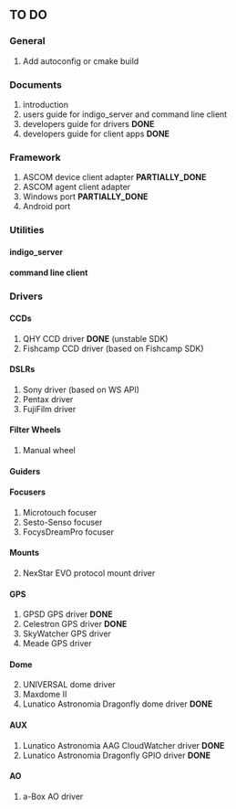 ## TO DO

### General

1. Add autoconfig or cmake build

### Documents

1. introduction
2. users guide for indigo_server and command line client
3. developers guide for drivers __DONE__
4. developers guide for client apps __DONE__

### Framework

1. ASCOM device client adapter __PARTIALLY_DONE__
2. ASCOM agent client adapter
3. Windows port __PARTIALLY_DONE__
4. Android port

### Utilities

#### indigo_server

#### command line client

### Drivers

#### CCDs

1. QHY CCD driver __DONE__ (unstable SDK)
2. Fishcamp CCD driver (based on Fishcamp SDK)

#### DSLRs

1. Sony driver (based on WS API)
2. Pentax driver
3. FujiFilm driver

#### Filter Wheels

1. Manual wheel

#### Guiders

#### Focusers

1. Microtouch focuser
2. Sesto-Senso focuser
3. FocysDreamPro focuser

#### Mounts

2. NexStar EVO protocol mount driver

#### GPS
1. GPSD GPS driver __DONE__
2. Celestron GPS driver __DONE__
3. SkyWatcher GPS driver
4. Meade GPS driver

#### Dome
2. UNIVERSAL dome driver
3. Maxdome II
3. Lunatico Astronomia Dragonfly dome driver __DONE__

#### AUX
1. Lunatico Astronomia AAG CloudWatcher driver __DONE__
2. Lunatico Astronomia Dragonfly GPIO driver __DONE__

#### AO
1. a-Box AO driver
